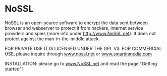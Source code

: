 NoSSL
=====

NoSSL is an open-source software to encrypt the data sent between browser and webserver to protect it from 
hackers, internet service providers and spies (more info under http://www.NoSSL.net).
It does not protect against the man-in-the-middle attack.

FOR PRIVATE USE IT IS LICENSED UNDER THE GPL V3.
FOR COMMERCIAL USE, please inquire through www.nossl.net or www.smartinmedia.com

INSTALLATION: please go to <a href="http://www.nossl.net">www.NoSSL.net</a> and read the page "Getting started"!
